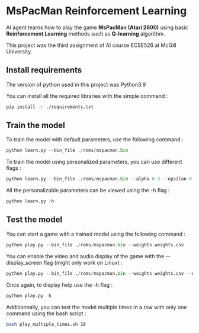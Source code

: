 # MsPacMan Reinforcement Learning

AI agent learns how to play the game **MsPacMan (Atari 2600)** using basic **Reinforcement Learning** methods such as **Q-learning** algorithm. 

This project was the third assignment of AI course ECSE526 at McGill University.

## Install requirements

The version of python used in this project was Python3.9

You can install all the required libraries with the simple command :

```bash
pip install -r ./requirements.txt
```

## Train the model

To train the model with default parameters, use the following command :

```python
python learn.py --bin_file ./roms/mspacman.bin
```

To train the model using personalized parameters, you can use different flags :

```python
python learn.py --bin_file ./roms/mspacman.bin --alpha 0.3 --epsilon 0.90 --nbr_episodes 100
```

All the personalizable parameters can be viewed using the -h flag :
```python
python learn.py -h
```

## Test the model

You can start a game with a trained model using the following command :
```python
python play.py --bin_file ./roms/mspacman.bin --weights weights.csv
```

You can enable the video and audio display of the game with the --display_screen flag (might only work on Linux) :

```python
python play.py --bin_file ./roms/mspacman.bin --weights weights.csv --display_screen
```

Once again, to display help use the -h flag :
```python
python play.py -h
```

Additionnally, you can test the model multiple times in a row with only one command using the bash script :

```bash
bash play_multiple_times.sh 10
```
